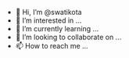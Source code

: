 - 👋 Hi, I’m @swatikota
- 👀 I’m interested in ...
- 🌱 I’m currently learning ...
- 💞️ I’m looking to collaborate on ...
- 📫 How to reach me ...

<!---
swatikota/swatikota is a ✨ special ✨ repository because its `README.md` (this file) appears on your GitHub profile.
You can click the Preview link to take a look at your changes.
--->
